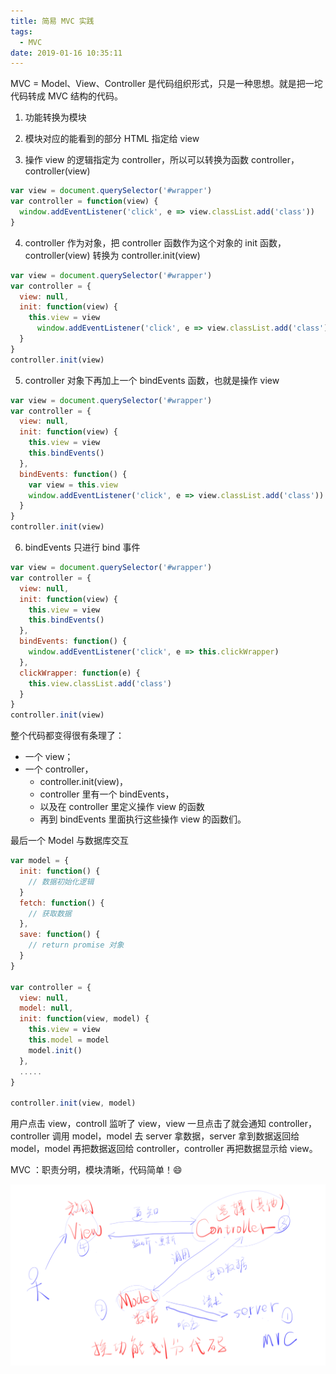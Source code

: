 ```yaml
---
title: 简易 MVC 实践
tags:
  - MVC
date: 2019-01-16 10:35:11
---
```


MVC = Model、View、Controller 是代码组织形式，只是一种思想。就是把一坨代码转成 MVC 结构的代码。

1. 功能转换为模块

2. 模块对应的能看到的部分 HTML 指定给 view

3. 操作 view 的逻辑指定为 controller，所以可以转换为函数 controller，controller(view)
  ```js
  var view = document.querySelector('#wrapper')
  var controller = function(view) {
    window.addEventListener('click', e => view.classList.add('class'))
  }
  ```

4. controller 作为对象，把 controller 函数作为这个对象的 init 函数，controller(view) 转换为 controller.init(view)

  ```js
  var view = document.querySelector('#wrapper')
  var controller = {
    view: null,
    init: function(view) {
      this.view = view
  		window.addEventListener('click', e => view.classList.add('class'))
    }
  }
  controller.init(view)
  ```

5. controller 对象下再加上一个 bindEvents 函数，也就是操作 view

  ```js
  var view = document.querySelector('#wrapper')
  var controller = {
    view: null,
    init: function(view) {
      this.view = view
      this.bindEvents()		
    },
    bindEvents: function() {
      var view = this.view
      window.addEventListener('click', e => view.classList.add('class'))
    }
  }
  controller.init(view)
  ```

6. bindEvents 只进行 bind 事件

  ```js
  var view = document.querySelector('#wrapper')
  var controller = {
    view: null,
    init: function(view) {
      this.view = view
      this.bindEvents()		
    },
    bindEvents: function() {
      window.addEventListener('click', e => this.clickWrapper)
    },
    clickWrapper: function(e) {
      this.view.classList.add('class')
    }
  }
  controller.init(view)
  ```



整个代码都变得很有条理了：

- 一个 view；
- 一个 controller，
  - controller.init(view)，
  - controller 里有一个 bindEvents，
  - 以及在 controller 里定义操作 view 的函数
  - 再到 bindEvents 里面执行这些操作 view 的函数们。

最后一个 Model 与数据库交互

```js
var model = {
  init: function() {
    // 数据初始化逻辑
  }
  fetch: function() {
    // 获取数据
  },
  save: function() {
    // return promise 对象
  }
}

var controller = {
  view: null,
  model: null,
  init: function(view, model) {
    this.view = view
    this.model = model
    model.init()
  },
  .....
}

controller.init(view, model)
```

用户点击 view，controll 监听了 view，view 一旦点击了就会通知 controller，controller 调用 model，model 去 server 拿数据，server 拿到数据返回给 model，model 再把数据返回给 controller，controller 再把数据显示给 view。

MVC ：职责分明，模块清晰，代码简单！😄

![Model、View、Controller](/images/mvc/1.png)